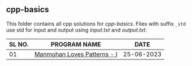 ## cpp-basics

This folder contains all cpp solutions for _cpp-basics_.
Files with suffix `_std` use std for input and output using _input.txt_ and _output.txt_.

| SL NO. | PROGRAM NAME                                                        | DATE       |
| ------ | ------------------------------------------------------------------- | ---------- |
| 01     | [Manmohan Loves Patterns - I](<01_Manmohan Loves Patterns - I.cpp>) | 25-06-2023 |
